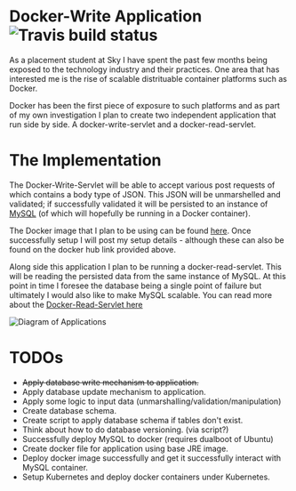 # Docker-Write Application ![Travis build status](https://travis-ci.org/RyanTaplin1705/docker-write-servlet.svg?branch=master "Build Status")

As a placement student at Sky I have spent the past few months being exposed to the technology industry and their practices. One area that has interested me is the rise of scalable distrituable container platforms such as Docker.

Docker has been the first piece of exposure to such platforms and as part of my own investigation I plan to create two independent application that run side by side. A docker-write-servlet and a docker-read-servlet.

# The Implementation
The Docker-Write-Servlet will be able to accept various post requests of which contains a body type of JSON. This JSON will be unmarshelled and validated; if successfully validated it will be persisted to an instance of [MySQL](https://www.mysql.com/) (of which will hopefully be running in a Docker container). 

The Docker image that I plan to be using can be found [here](https://hub.docker.com/_/mysql/). Once successfully setup I will post my setup details - although these can also be found on the docker hub link provided above. 

Along side this application I plan to be running a docker-read-servlet. This will be reading the persisted data from the same instance of MySQL. At this point in time I foresee the database being a single point of failure but ultimately I would also like to make MySQL scalable. You can read more about the [Docker-Read-Servlet here](https://github.com/RyanTaplin1705/docker-read-servlet/tree/master)

![Diagram of Applications](https://image.ibb.co/ebSXtF/Write_Read_Serv.png)

# TODOs
- ~~Apply database write mechanism to application.~~
- Apply database update mechanism to application.
- Apply some logic to input data (unmarshalling/validation/manipulation)
- Create database schema.
- Create script to apply database schema if tables don't exist.
- Think about how to do database versioning. (via script?)
- Successfully deploy MySQL to docker (requires dualboot of Ubuntu)
- Create docker file for application using base JRE image.
- Deploy docker image successfully and get it successfully interact with MySQL container.
- Setup Kubernetes and deploy docker containers under Kubernetes.
